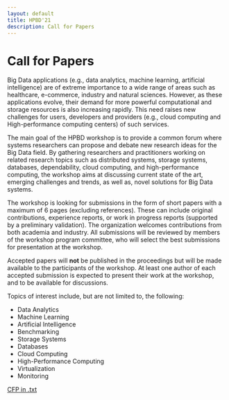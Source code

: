 ```yaml
---
layout: default
title: HPBD'21
description: Call for Papers
---
```


# Call for Papers

Big Data applications (e.g., data analytics, machine learning, artificial intelligence) are of
extreme importance to a wide range of areas such as healthcare, e-commerce, industry and
natural sciences. However, as these applications evolve, their demand for more powerful
computational and storage resources is also increasing rapidly. This need raises new
challenges for users, developers and providers (e.g., cloud computing and High-performance
computing centers) of such services.

The main goal of the HPBD workshop is to provide a common forum where systems researchers can propose and debate new research ideas for the Big Data field. By gathering researchers and practitioners working on related research topics such as distributed systems, storage systems, databases, dependability, cloud computing, and high-performance computing, the workshop aims at discussing current state of the art, emerging challenges and trends, as well as, novel solutions for Big Data systems. 

The workshop is looking for submissions in the form of short papers with a maximum of 6 pages (excluding references). These can include original contributions, experience reports, or work in progress reports (supported by a preliminary validation). The organization welcomes contributions from both academia and industry. All submissions will be reviewed by members of the workshop program committee, who will select the best submissions for presentation at the workshop.

Accepted papers will **not** be published in the proceedings but will be made available to the participants of the workshop. At least one author of each accepted submission is expected to present their work at the workshop, and to be available for discussions.

Topics of interest include, but are not limited to, the following: 

* Data Analytics
* Machine Learning
* Artificial Intelligence
* Benchmarking
* Storage Systems
* Databases
* Cloud Computing
* High-Performance Computing
* Virtualization
* Monitoring

[CFP in .txt](cfp.txt)
